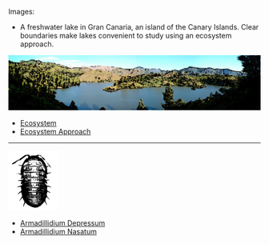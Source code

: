 Images:
* A freshwater lake in Gran Canaria, an island of the Canary Islands. Clear boundaries make lakes convenient to study using an ecosystem approach.
<img src="https://github.com/universalbit-dev/HArmadillium/blob/main/docs/assets/images/ecosystem_gran_canaria_edited.png" width="auto" />

* [Ecosystem](https://en.wikipedia.org/wiki/Ecosystem)
* [Ecosystem Approach](https://en.wikipedia.org/wiki/Ecosystem_approach)
---
<img src="https://github.com/universalbit-dev/HArmadillium/blob/main/docs/assets/images/armadillium.png" width="100" />

* [Armadillidium Depressum](https://en.wikipedia.org/wiki/Armadillidium)
* [Armadillidium Nasatum](https://en.wikipedia.org/wiki/Armadillidium_nasatum)
